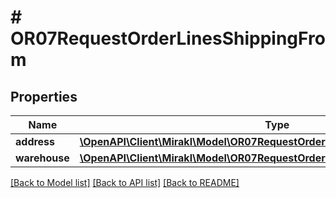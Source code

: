# # OR07RequestOrderLinesShippingFrom

## Properties

Name | Type | Description | Notes
------------ | ------------- | ------------- | -------------
**address** | [**\OpenAPI\Client\Mirakl\Model\OR07RequestOrderLinesShippingFromAddress**](OR07RequestOrderLinesShippingFromAddress.md) |  | [optional]
**warehouse** | [**\OpenAPI\Client\Mirakl\Model\OR07RequestOrderLinesShippingFromWarehouse**](OR07RequestOrderLinesShippingFromWarehouse.md) |  | [optional]

[[Back to Model list]](../../README.md#models) [[Back to API list]](../../README.md#endpoints) [[Back to README]](../../README.md)
